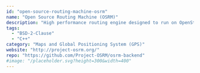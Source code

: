 ```yaml
---
id: "open-source-routing-machine-osrm"
name: "Open Source Routing Machine (OSRM)"
description: "High performance routing engine designed to run on OpenStreetMap data and offering an HTTP API, C++ library interface, and Nodejs wrapper."
tags:
  - "BSD-2-Clause"
  - "C++"
category: "Maps and Global Positioning System (GPS)"
website: "http://project-osrm.org/"
repo: "https://github.com/Project-OSRM/osrm-backend"
#image: "/placeholder.svg?height=300&width=400"
---
```


